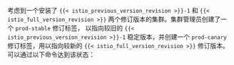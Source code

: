 ---
---
考虑到一个安装了 `{{< istio_previous_version_revision >}}-1` 和 `{{< istio_full_version_revision >}}` 两个修订版本的集群。集群管理员创建了一个 `prod-stable` 修订标签，
以指向较旧的 `{{< istio_previous_version_revision >}}-1` 稳定版本，并创建一个 `prod-canary` 修订标签，用以指向较新的 `{{< istio_full_version_revision >}}` 修订版本。
可以通过以下命令达到该状态：
